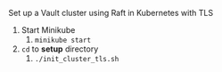 Set up a Vault cluster using Raft in Kubernetes with TLS

1. Start Minikube
   1. `minikube start`
2. `cd` to **setup** directory
   1. `./init_cluster_tls.sh`

